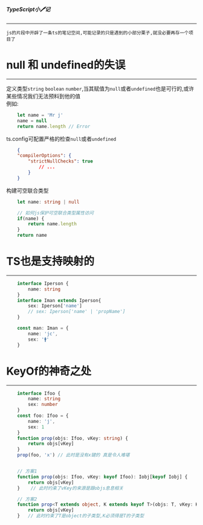 ##### TypeScript小🖊记
---

    js的片段中开辟了一条ts的笔记空间,可能记录的只是遇到的小部分栗子,就没必要再存一个项目了


# null 和 undefined的失误
---

定义类型`string` `boolean` `number`,当其赋值为`null`或者`undefined`也是可行的,或许某些情况我们无法预料到他的值  
例如:
```typescript
    let name = 'Mr j'
    name = null
    return name.length // Error
```
ts.config可配置严格的检查`null`或者`undefined`
```json
    {
    "compilerOptions": {
        "strictNullChecks": true
            // ...
        }
    }
```
构建可空联合类型
```typescript
    let name: string | null

    // 如何js保护可空联合类型属性访问
    if(name) {
        return name.length
    }
    return name
```

# TS也是支持映射的
---
```typescript
    interface Iperson {
        name: string
    }
    interface Iman extends Iperson{
        sex: Iperson['name']
        // sex: Iperson['name' | 'propName']
    }

    const man: Iman = {
        name: 'jc',
        sex: '🚹'
    }
```

# KeyOf的神奇之处
---

```typescript
    interface Ifoo {
        name: string
        sex: number
    }
    const foo: Ifoo = {
        name: 'j',
        sex: 1
    }
    function prop(objs: Ifoo, vKey: string) {
        return objs[vKey]
    }
    prop(foo, 'x') // 此时是没有x键的 真是令人难堪


    // 方案1
    function prop(objs: Ifoo, vKey: keyof Ifoo): Iobj[keyof Iobj] {
        return objs[vKey]
    }    // 此时约束了vKey的来源是跟objs息息相关

    // 方案2
    function prop<T extends object, K extends keyof T>(objs: T, vKey: K): T[k] {
        return objs[vKey]
    }   // 此时约束了T是object的子类型,K必须得是T的子类型
```